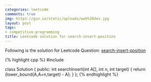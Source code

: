 ```yaml
---
categories: leetcode
comments: true
img: https://gun.io/static/uploads/web%20dev.jpg
layout: post
tags:
- competitive-programming
title: Leetcode solution for search-insert-position
---
```


Following is the solution for Leetcode Question: [search-insert-position](https://leetcode.com/problems/search-insert-position/)

{% highlight cpp %}
#include <algorithm>

class Solution {
public:
    int searchInsert(int A[], int n, int target) {
        return (lower_bound(A,A+n,target) - A);
    }
};
{% endhighlight %}